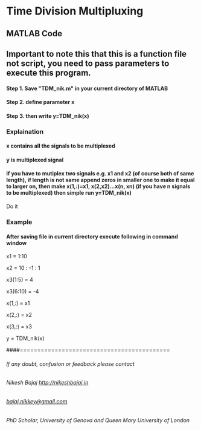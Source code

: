 # Time Division Multipluxing
## MATLAB Code

## Important to note this that this is a function file not script, you need to pass parameters to execute this program.

#### Step 1.  Save "TDM_nik.m" in your current directory of MATLAB

#### Step 2. define parameter x

#### Step 3. then write  y=TDM_nik(x)


### Explaination 

#### x contains all the signals to be multiplexed
#### y is multiplexed signal

#### if you have to mutiplex two signals e.g. x1 and x2 (of course both of same length), if length is not same append zeros in smaller one to make it equal to larger on, then make x(1,:)=x1, x(2,x2)...x(n, xn) (if you have n signals to be multiplexed) then simple run y=TDM_nik(x)

Do it 
### Example
#### After saving file in current directory execute following in command window

x1 = 1:10

x2 = 10 : -1 : 1

x3(1:5) = 4

x3(6:10) = -4


x(1,:) = x1

x(2,:) = x2

x(3,:) = x3

y = TDM_nik(x)



####===========================================
###### If any doubt, confusion or feedback please contact
###### Nikesh Bajaj    http://nikeshbajaj.in
###### bajaj.nikkey@gmail.com
###### PhD Scholar, University of Genova and Queen Mary University of London
